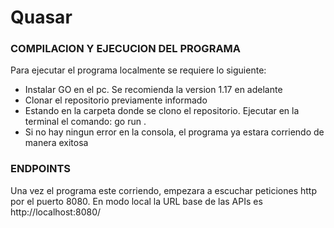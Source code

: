 # Quasar

### COMPILACION Y EJECUCION DEL PROGRAMA

Para ejecutar el programa localmente se requiere lo siguiente:

- Instalar GO en el pc. Se recomienda la version 1.17 en adelante
- Clonar el repositorio previamente informado
- Estando en la carpeta donde se clono el repositorio. Ejecutar en la terminal el comando:
go run .
- Si no hay ningun error en la consola, el programa ya estara corriendo de manera exitosa

### ENDPOINTS

Una vez el programa este corriendo, empezara a escuchar peticiones http por el puerto 8080. 
En modo local la URL base de las APIs es http://localhost:8080/ 
